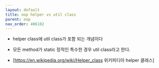 ```yaml
---
layout: default
title: oop helper vs util class
parent: oop
nav_order: 406102
---
```


* helper class에 util class가 포함 되는 개념이다
* 모든 method가 static 정적인 특수한 경우 util class라고 한다.

* [https://en.wikipedia.org/wiki/Helper_class 위키피디아 helper 클래스]
